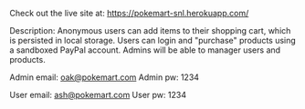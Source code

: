 Check out the live site at: https://pokemart-snl.herokuapp.com/

Description: Anonymous users can add items to their shopping cart, which is persisted in local storage. Users can login and "purchase" products using 
a sandboxed PayPal account. Admins will be able to manager users and products.

Admin email: oak@pokemart.com
Admin pw: 1234

User email: ash@pokemart.com
User pw: 1234
